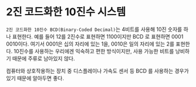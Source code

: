 # 2진 코드화한 10진수 시스템

`2진 코드화한 10진수 BCD(Binary-Coded Decimal)`는 4비트를 사용해 10진 숫자를 하나 표현한다.
예를 들어 12를 2진수로 표현하면 1100이지만 BCD 로 표현하면 0001 0010이다. 여기서 0001은 십의 자리에 있는 1을,
0010은 일의 자리에 있는 2를 표현한다. 10진수를 사용하는 우리에겐 익숙하고 편한 방식이지만, 사용 가능한 비트를 낭비하기 때문에 주류로 남아있지 않다.

컴퓨터와 상호작용하는 장치 중 디스플레이나 가속도 센서 등 BCD 를 사용하는 경우가 있기 때문에 알아두면 좋다.